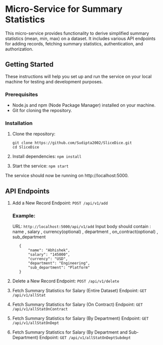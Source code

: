 # Micro-Service for Summary Statistics

This micro-service provides functionality to derive simplified summary statistics (mean, min, max) on a dataset. It includes various API endpoints for adding records, fetching summary statistics, authentication, and authorization.

## Getting Started

These instructions will help you set up and run the service on your local machine for testing and development purposes.

### Prerequisites

- Node.js and npm (Node Package Manager) installed on your machine.
- Git for cloning the repository.

### Installation

1. Clone the repository:

   ```
   git clone https://github.com/Sudipta2002/SliceDice.git
   cd SliceDice

2. Install dependencies:
    ```npm install```

3. Start the service:
    ```npm start```

The service should now be running on http://localhost:5000.

## API Endpoints
1. Add a New Record
    Endpoint: `POST /api/v1/add`
    ### Example:
     URL: `http://localhost:5000/api/v1/add`
     Input body should contain : name , salary , currency(optional) , department , on_contract(optional) , sub_department
     ```
        {
            "name": "Abhishek",
            "salary": "145000",
            "currency": "USD",
            "department": "Engineering",
            "sub_department": "Platform"
        }
     ```
2. Delete a New Record
    Endpoint: `POST /api/v1/delete`

3. Fetch Summary Statistics for Salary (Entire Dataset)
    Endpoint: `GET /api/v1/allStat`

4.  Fetch Summary Statistics for Salary (On Contract)
    Endpoint: `GET /api/v1/allStatOnContract`

5. Fetch Summary Statistics for Salary (By Department)
    Endpoint: `GET /api/v1/allStatOnDept`

6.  Fetch Summary Statistics for Salary (By Department and Sub-Department)
    Endpoint: `GET /api/v1/allStatOnDeptSubdept`
